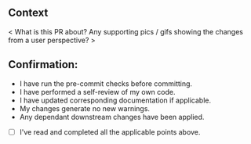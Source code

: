 ## Context

< What is this PR about?
Any supporting pics / gifs showing the changes from a user perspective? >

## Confirmation:

-  I have run the pre-commit checks before committing.
-  I have performed a self-review of my own code.
-  I have updated corresponding documentation if applicable.
-  My changes generate no new warnings.
-  Any dependant downstream changes have been applied.

- [ ] I've read and completed all the applicable points above.

